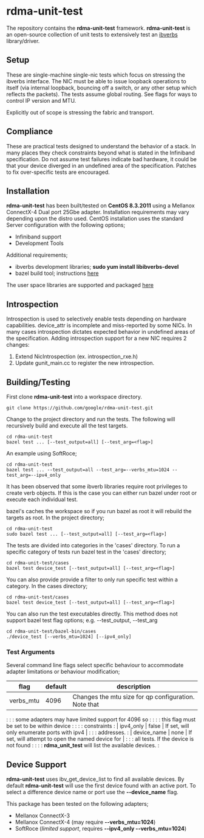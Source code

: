 # rdma-unit-test

The repository contains the **rdma-unit-test** framework. **rdma-unit-test** is an
open-source collection of unit tests to extensively test an
[ibverbs](https://github.com/linux-rdma/rdma-core) library/driver.

## Setup

These are single-machine single-nic tests which focus on stressing the
ibverbs interface. The NIC must be able to issue loopback operations to
itself (via internal loopback, bouncing off a switch, or any other setup
which reflects the packets). The tests assume global routing. See flags
for ways to control IP version and MTU.

Explicitly out of scope is stressing the fabric and transport.

## Compliance

These are practical tests designed to understand the behavior of a stack. In
many places they check constraints beyond what is stated in the Infiniband
specification. Do not assume test failures indicate bad hardware, it could be
that your device diverged in an undefined area of the specification. Patches
to fix over-specific tests are encouraged.

## Installation

**rdma-unit-test** has been built/tested on **CentOS 8.3.2011** using a Mellanox
ConnectX-4 Dual port 25Gbe adapter.  Installation requirements may vary
depending upon the distro used. CentOS installation uses the standard Server configuration with the following
options;

* Infiniband support
* Development Tools

Additional requirements;

* ibverbs development libraries; **sudo yum install libibverbs-devel**
* bazel build tool; instructions [here](https://docs.bazel.build/versions/master/install-redhat.html)

The user space libraries are supported and packaged [here](https://github.com/linux-rdma/rdma-core)

## Introspection

Introspection is used to selectively enable tests depending on hardware
capabilities. device\_attr is incomplete and miss-reported by some NICs. In
many cases introspection dictates expected behavior in undefined areas of the
specification. Adding introspection support for a new NIC requires 2 changes:

1.  Extend NicIntrospection (ex. introspection\_rxe.h)
2.  Update gunit\_main.cc to register the new introspection.

## Building/Testing
First clone **rdma-unit-test** into a workspace directory.

    git clone https://github.com/google/rdma-unit-test.git

Change to the project directory and run the tests. The following will
recursively build and execute all the test targets.

    cd rdma-unit-test
    bazel test ... [--test_output=all] [--test_arg=<flag>]

An example using SoftRoce;

    cd rdma-unit-test
    bazel test ... --test_output=all --test_arg=--verbs_mtu=1024 --test_arg=--ipv4_only

It has been observed that some ibverb libraries require root privileges to
create verb objects. If this is the case you can either run bazel under root
or execute each individual test.

bazel's caches the workspace so if you run bazel as root it will rebuild the
targets as root.  In the project directory;

    cd rdma-unit-test
    sudo bazel test ... [--test_output=all] [--test_arg=<flag>]

The tests are divided into categories in the 'cases' directory. To run a
specific category of tests run bazel test in the 'cases' directory;

    cd rdma-unit-test/cases
    bazel test device_test [--test_output=all] [--test_arg=<flag>]

You can also provide provide a filter to only run specific test within a
category. In the cases directory;

    cd rdma-unit-test/cases
    bazel test device_test [--test_output=all] [--test_arg=<flag>]

You can also run the test executables directly. This method does not support
bazel test flag options; e.g. --test_output, --test_arg

```
cd rdma-unit-test/bazel-bin/cases
./device_test [--verbs_mtu=1024] [--ipv4_only]
```

### Test Arguments

Several command line flags select specific behaviour to accommodate adapter
limitations or behaviour modification;

| flag        | default | description                                          |
| ----------- | ------- | ---------------------------------------------------- |
| verbs_mtu   | 4096    | Changes the mtu size for qp configuration. Note that |
:             :         : some adapters may have limited support for 4096 so   :
:             :         : this flag must be set to be within device            :
:             :         : constraints                                          :
| ipv4_only   | false   | If set, will only enumerate ports with ipv4          |
:             :         : addresses.                                           :
| device_name | none    | If set, will attempt to open the named device for    |
:             :         : all tests. If the device is not found                :
:             :         : **rdma_unit_test** will list the available devices.  :

## Device Support
**rdma-unit-test** uses ibv_get_device_list to find all available devices. By
default **rdma-unit-test** will use the first device found with an active port.
To select a difference device name or port use the **--device_name** flag.

This package has been tested on the following adapters;

* Mellanox ConnectX-3
* Mellanox ConnectX-4              (may require **--verbs_mtu=1024**)
* SoftRoce (*limited support*, requires **--ipv4_only --verbs_mtu=1024**)
